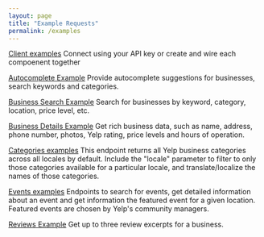 ```yaml
---
layout: page
title: "Example Requests"
permalink: /examples
---
```


[Client examples](https://stewseo.github.io/yelp-fusion-client/examples/clients) Connect using your API key or create and wire each compoenent together

[Autocomplete Example](https://stewseo.github.io/yelp-fusion-client/examples/autocomplete) Provide autocomplete suggestions for businesses, search keywords and categories.

[Business Search Example](https://stewseo.github.io/yelp-fusion-client/examples/business) Search for businesses by keyword, category, location, price level, etc.

[Business Details Example](https://stewseo.github.io/yelp-fusion-client/examples/business-details) Get rich business data, such as name, address, phone number, photos, Yelp rating, price levels and hours of operation.

[Categories examples](https://stewseo.github.io/yelp-fusion-client/examples/categories) This endpoint returns all Yelp business categories across all locales by default.
Include the "locale" parameter to filter to only those categories available for a particular locale, and translate/localize the names of those categories.

[Events examples](https://stewseo.github.io/yelp-fusion-client/examples/events) Endpoints to search for events, get detailed information about an event and get information the featured event for a given location. Featured events are chosen by Yelp's community managers.

[Reviews Example](https://stewseo.github.io/yelp-fusion-client/examples/events) Get up to three review excerpts for a business.




